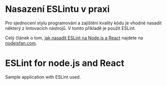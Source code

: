 # Nasazení ESLintu v praxi

Pro sjednocení stylu programování a zajištění kvality kódu je vhodné nasadit některý z lintovacích nástrojů. V tomto příkladě je použit ESLint.

Celý článek o tom, [jak nasadit ESLint na Node.js a React](http://nodejsfan.com/eslint-pro-nodejs-a-react) najdete na [nodejsfan.com](http://nodejsfan.com).

# ESLint for node.js and React

Sample application with ESLint used.